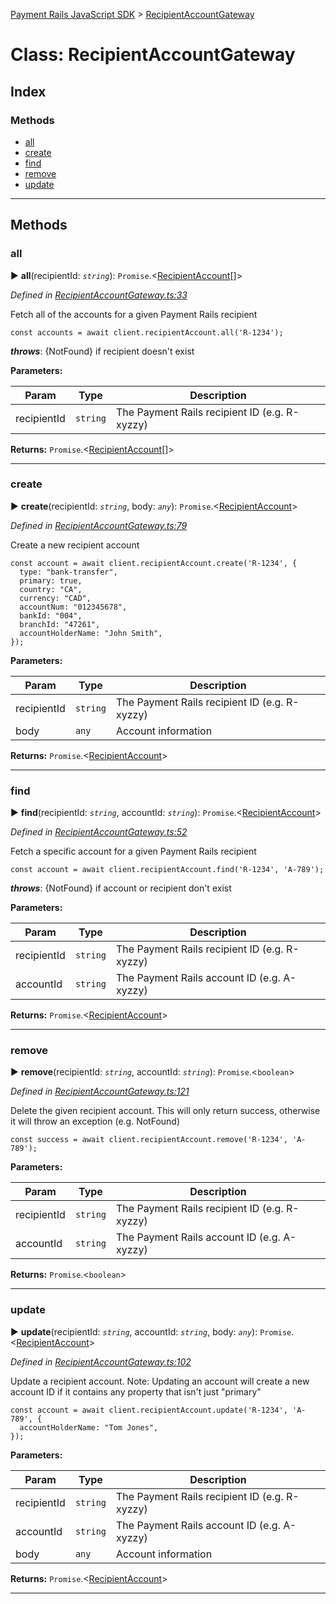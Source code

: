 [Payment Rails JavaScript SDK](../README.md) > [RecipientAccountGateway](../classes/recipientaccountgateway.md)



# Class: RecipientAccountGateway

## Index

### Methods

* [all](recipientaccountgateway.md#all)
* [create](recipientaccountgateway.md#create)
* [find](recipientaccountgateway.md#find)
* [remove](recipientaccountgateway.md#remove)
* [update](recipientaccountgateway.md#update)



---


## Methods
<a id="all"></a>

###  all

► **all**(recipientId: *`string`*): `Promise`.<[RecipientAccount](recipientaccount.md)[]>



*Defined in [RecipientAccountGateway.ts:33](https://github.com/PaymentRails/javascript-sdk/blob/0e7d5e5/lib/RecipientAccountGateway.ts#L33)*



Fetch all of the accounts for a given Payment Rails recipient

    const accounts = await client.recipientAccount.all('R-1234');
*__throws__*: {NotFound} if recipient doesn't exist



**Parameters:**

| Param | Type | Description |
| ------ | ------ | ------ |
| recipientId | `string`   |  The Payment Rails recipient ID (e.g. R-xyzzy) |





**Returns:** `Promise`.<[RecipientAccount](recipientaccount.md)[]>





___

<a id="create"></a>

###  create

► **create**(recipientId: *`string`*, body: *`any`*): `Promise`.<[RecipientAccount](recipientaccount.md)>



*Defined in [RecipientAccountGateway.ts:79](https://github.com/PaymentRails/javascript-sdk/blob/0e7d5e5/lib/RecipientAccountGateway.ts#L79)*



Create a new recipient account

    const account = await client.recipientAccount.create('R-1234', {
      type: "bank-transfer",
      primary: true,
      country: "CA",
      currency: "CAD",
      accountNum: "012345678",
      bankId: "004",
      branchId: "47261",
      accountHolderName: "John Smith",
    });


**Parameters:**

| Param | Type | Description |
| ------ | ------ | ------ |
| recipientId | `string`   |  The Payment Rails recipient ID (e.g. R-xyzzy) |
| body | `any`   |  Account information |





**Returns:** `Promise`.<[RecipientAccount](recipientaccount.md)>





___

<a id="find"></a>

###  find

► **find**(recipientId: *`string`*, accountId: *`string`*): `Promise`.<[RecipientAccount](recipientaccount.md)>



*Defined in [RecipientAccountGateway.ts:52](https://github.com/PaymentRails/javascript-sdk/blob/0e7d5e5/lib/RecipientAccountGateway.ts#L52)*



Fetch a specific account for a given Payment Rails recipient

    const account = await client.recipientAccount.find('R-1234', 'A-789');
*__throws__*: {NotFound} if account or recipient don't exist



**Parameters:**

| Param | Type | Description |
| ------ | ------ | ------ |
| recipientId | `string`   |  The Payment Rails recipient ID (e.g. R-xyzzy) |
| accountId | `string`   |  The Payment Rails account ID (e.g. A-xyzzy) |





**Returns:** `Promise`.<[RecipientAccount](recipientaccount.md)>





___

<a id="remove"></a>

###  remove

► **remove**(recipientId: *`string`*, accountId: *`string`*): `Promise`.<`boolean`>



*Defined in [RecipientAccountGateway.ts:121](https://github.com/PaymentRails/javascript-sdk/blob/0e7d5e5/lib/RecipientAccountGateway.ts#L121)*



Delete the given recipient account. This will only return success, otherwise it will throw an exception (e.g. NotFound)

    const success = await client.recipientAccount.remove('R-1234', 'A-789');


**Parameters:**

| Param | Type | Description |
| ------ | ------ | ------ |
| recipientId | `string`   |  The Payment Rails recipient ID (e.g. R-xyzzy) |
| accountId | `string`   |  The Payment Rails account ID (e.g. A-xyzzy) |





**Returns:** `Promise`.<`boolean`>





___

<a id="update"></a>

###  update

► **update**(recipientId: *`string`*, accountId: *`string`*, body: *`any`*): `Promise`.<[RecipientAccount](recipientaccount.md)>



*Defined in [RecipientAccountGateway.ts:102](https://github.com/PaymentRails/javascript-sdk/blob/0e7d5e5/lib/RecipientAccountGateway.ts#L102)*



Update a recipient account. Note: Updating an account will create a new account ID if it contains any property that isn't just "primary"

    const account = await client.recipientAccount.update('R-1234', 'A-789', {
      accountHolderName: "Tom Jones",
    });


**Parameters:**

| Param | Type | Description |
| ------ | ------ | ------ |
| recipientId | `string`   |  The Payment Rails recipient ID (e.g. R-xyzzy) |
| accountId | `string`   |  The Payment Rails account ID (e.g. A-xyzzy) |
| body | `any`   |  Account information |





**Returns:** `Promise`.<[RecipientAccount](recipientaccount.md)>





___



